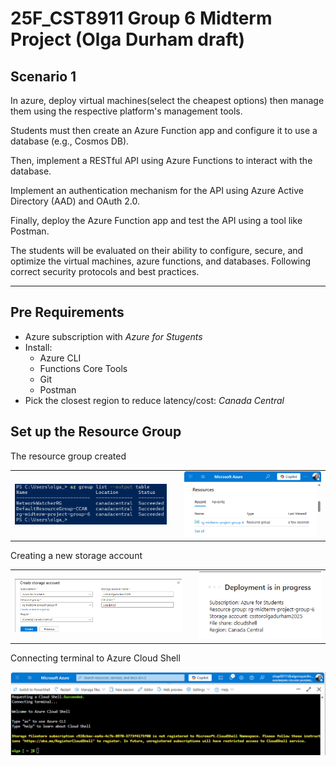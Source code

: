 # 25F_CST8911 Group 6 Midterm Project (Olga Durham draft)

## Scenario 1

In azure, deploy virtual machines(select the cheapest options) then manage them using the respective platform's management tools.

Students must then create an Azure Function app and configure it to use a database (e.g., Cosmos DB).

Then, implement a RESTful API using Azure Functions to interact with the database.

Implement an authentication mechanism for the API using Azure Active Directory (AAD) and OAuth 2.0.

Finally, deploy the Azure Function app and test the API using a tool like Postman.

The students will be evaluated on their ability to configure, secure, and optimize the virtual machines, azure functions, and databases. Following correct security protocols and best practices.

---

## Pre Requirements

- Azure subscription with _Azure for Stugents_
- Install:
  - Azure CLI
  - Functions Core Tools
  - Git
  - Postman
- Pick the closest region to reduce latency/cost: _Canada Central_

## Set up the Resource Group

The resource group created

<table>
  <tr>
    <td><img src="./screenshots/1_PS_resource_group_created.png" alt="Resource Group, location Canada Central, PS output" title="Resource Group, location Canada Central, PS output" width="500" /></td>
    <td></td>
    <td><img src="./screenshots/2_AZ_resource_group_created.png" alt="Resource Group, Azure Dashboard" title="Resource Group, Azure Dashboard" width="450" /></td>
  </tr>
</table>

Creating a new storage account

<table>
  <tr>
    <td><img src="./screenshots/3_create_storage_account.png" alt="Creating a new storage account" title="Creating a new storage account" width="550" /></td>
    <td></td>
    <td><img src="./screenshots/4_deployment_in_progress.png" alt="Deployment in progress" title="Deployment in progress" width="400" /></td>
  </tr>
</table>

Connecting terminal to Azure Cloud Shell

<img src="./screenshots/5_welcome_to_azure_cloud_shell_terminal.png" alt="Connecting terminal to Azure Cloud Shell" title="Connecting terminal to Azure Cloud Shell" width="1000" />
